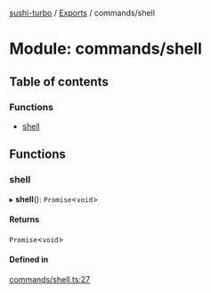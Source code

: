 [sushi-turbo](../README.md) / [Exports](../modules.md) / commands/shell

# Module: commands/shell

## Table of contents

### Functions

- [shell](commands_shell.md#shell)

## Functions

### shell

▸ **shell**(): `Promise`<`void`\>

#### Returns

`Promise`<`void`\>

#### Defined in

[commands/shell.ts:27](https://github.com/manifoldfinance/briarpatch/blob/45b8f98/src/commands/shell.ts#L27)
